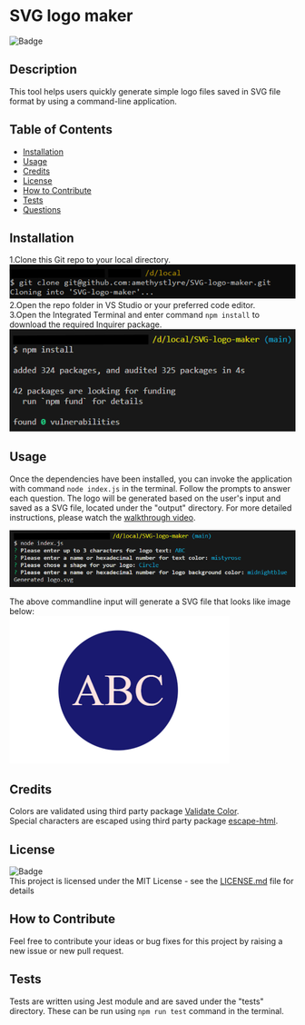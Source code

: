 # SVG logo maker
![Badge](https://img.shields.io/badge/License-MIT-yellow)

## Description
    
This tool helps users quickly generate simple logo files saved in SVG file format by using a command-line application.
    
## Table of Contents
    
- [Installation](#installation)
- [Usage](#usage)
- [Credits](#credits)
- [License](#license)
- [How to Contribute](#how-to-contribute)
- [Tests](#tests)
- [Questions](#questions)
    
## Installation
    
1.Clone this Git repo to your local directory.<br>
![screenshot](./images/Screenshot1.png)<br>
2.Open the repo folder in VS Studio or your preferred code editor.<br>
3.Open the Integrated Terminal and enter command `npm install` to download the required Inquirer package.<br>
![screenshot](./images/Screenshot2.png)

## Usage
    
Once the dependencies have been installed, you can invoke the application with command `node index.js` in the terminal. Follow the prompts to answer each question. The logo will be generated based on the user's input and saved as a SVG file, located under the "output" directory. For more detailed instructions, please watch the [walkthrough video](https://drive.google.com/file/d/15axoL5OmgDoXH9Jhs69r2NgD764oSSnD/view?usp=sharing).<br>

![screenshot](./images/Screenshot3.png)

The above commandline input will generate a SVG file that looks like image below:<br>
![screenshot](./images/Screenshot4.png)
    
## Credits
Colors are validated using third party package [Validate Color](https://www.npmjs.com/package/validate-color).<br>
Special characters are escaped using third party package [escape-html](https://www.npmjs.com/package/escape-html).

## License
![Badge](https://img.shields.io/badge/License-MIT-yellow)<br>
This project is licensed under the MIT License - see the [LICENSE.md](license) file for details    
 
## How to Contribute
    
Feel free to contribute your ideas or bug fixes for this project by raising a new issue or new pull request.
    
## Tests
    
Tests are written using Jest module and are saved under the "tests" directory. These can be run using `npm run test` command in the terminal.
